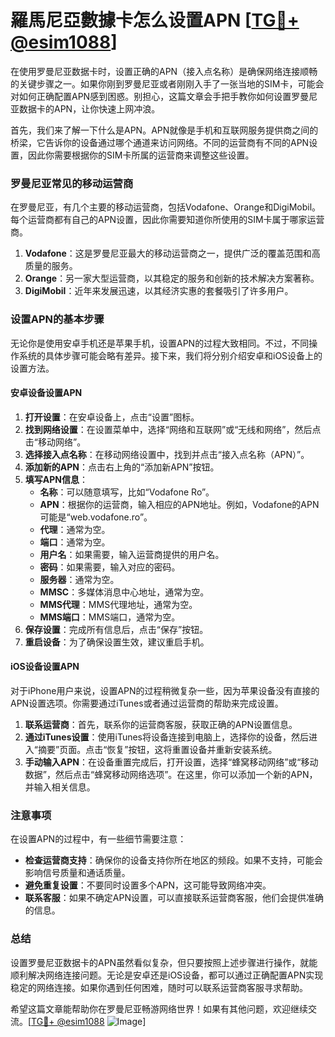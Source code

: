 # 羅馬尼亞數據卡怎么设置APN [[TG💪+ @esim1088](https://t.me/s/esim1088)]

在使用罗曼尼亚数据卡时，设置正确的APN（接入点名称）是确保网络连接顺畅的关键步骤之一。如果你刚到罗曼尼亚或者刚刚入手了一张当地的SIM卡，可能会对如何正确配置APN感到困惑。别担心，这篇文章会手把手教你如何设置罗曼尼亚数据卡的APN，让你快速上网冲浪。

首先，我们来了解一下什么是APN。APN就像是手机和互联网服务提供商之间的桥梁，它告诉你的设备通过哪个通道来访问网络。不同的运营商有不同的APN设置，因此你需要根据你的SIM卡所属的运营商来调整这些设置。

### 罗曼尼亚常见的移动运营商

在罗曼尼亚，有几个主要的移动运营商，包括Vodafone、Orange和DigiMobil。每个运营商都有自己的APN设置，因此你需要知道你所使用的SIM卡属于哪家运营商。

1. **Vodafone**：这是罗曼尼亚最大的移动运营商之一，提供广泛的覆盖范围和高质量的服务。
2. **Orange**：另一家大型运营商，以其稳定的服务和创新的技术解决方案著称。
3. **DigiMobil**：近年来发展迅速，以其经济实惠的套餐吸引了许多用户。

### 设置APN的基本步骤

无论你是使用安卓手机还是苹果手机，设置APN的过程大致相同。不过，不同操作系统的具体步骤可能会略有差异。接下来，我们将分别介绍安卓和iOS设备上的设置方法。

#### 安卓设备设置APN

1. **打开设置**：在安卓设备上，点击“设置”图标。
2. **找到网络设置**：在设置菜单中，选择“网络和互联网”或“无线和网络”，然后点击“移动网络”。
3. **选择接入点名称**：在移动网络设置中，找到并点击“接入点名称（APN）”。
4. **添加新的APN**：点击右上角的“添加新APN”按钮。
5. **填写APN信息**：
   - **名称**：可以随意填写，比如“Vodafone Ro”。
   - **APN**：根据你的运营商，输入相应的APN地址。例如，Vodafone的APN可能是“web.vodafone.ro”。
   - **代理**：通常为空。
   - **端口**：通常为空。
   - **用户名**：如果需要，输入运营商提供的用户名。
   - **密码**：如果需要，输入对应的密码。
   - **服务器**：通常为空。
   - **MMSC**：多媒体消息中心地址，通常为空。
   - **MMS代理**：MMS代理地址，通常为空。
   - **MMS端口**：MMS端口，通常为空。
6. **保存设置**：完成所有信息后，点击“保存”按钮。
7. **重启设备**：为了确保设置生效，建议重启手机。

#### iOS设备设置APN

对于iPhone用户来说，设置APN的过程稍微复杂一些，因为苹果设备没有直接的APN设置选项。你需要通过iTunes或者通过运营商的帮助来完成设置。

1. **联系运营商**：首先，联系你的运营商客服，获取正确的APN设置信息。
2. **通过iTunes设置**：使用iTunes将设备连接到电脑上，选择你的设备，然后进入“摘要”页面。点击“恢复”按钮，这将重置设备并重新安装系统。
3. **手动输入APN**：在设备重置完成后，打开设置，选择“蜂窝移动网络”或“移动数据”，然后点击“蜂窝移动网络选项”。在这里，你可以添加一个新的APN，并输入相关信息。

### 注意事项

在设置APN的过程中，有一些细节需要注意：

- **检查运营商支持**：确保你的设备支持你所在地区的频段。如果不支持，可能会影响信号质量和通话质量。
- **避免重复设置**：不要同时设置多个APN，这可能导致网络冲突。
- **联系客服**：如果不确定APN设置，可以直接联系运营商客服，他们会提供准确的信息。

### 总结

设置罗曼尼亚数据卡的APN虽然看似复杂，但只要按照上述步骤进行操作，就能顺利解决网络连接问题。无论是安卓还是iOS设备，都可以通过正确配置APN实现稳定的网络连接。如果你遇到任何困难，随时可以联系运营商客服寻求帮助。

希望这篇文章能帮助你在罗曼尼亚畅游网络世界！如果有其他问题，欢迎继续交流。[[TG💪+ @esim1088](https://t.me/s/esim1088) ![Image](https://i.postimg.cc/4NQfJmqS/Snipaste-2025-05-13-00-14-12.png)]